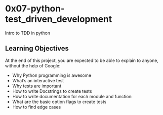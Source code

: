 # 0x07-python-test_driven_development
Intro to TDD in python

## Learning Objectives
At the end of this project, you are expected to be able to explain to anyone, without the help of Google:

* Why Python programming is awesome
* What’s an interactive test
* Why tests are important
* How to write Docstrings to create tests
* How to write documentation for each module and function
* What are the basic option flags to create tests
* How to find edge cases
